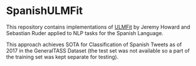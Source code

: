 # SpanishULMFit
This repository contains implementations of [ULMFit](https://arxiv.org/abs/1801.06146) by Jeremy Howard and Sebastian Ruder applied to NLP tasks for the Spanish Language.

This approach achieves SOTA for Classification of Spanish Tweets as of 2017 in the GeneralTASS Dataset (the test set was not available so a part of the training set was kept separate for testing).

